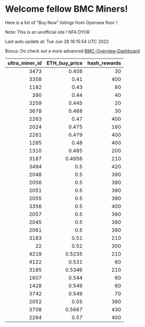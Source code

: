 # Welcome fellow BMC Miners!
Here is a list of "Buy Now" listings from Opensea floor !

Note: This is an unofficial site ! NFA DYOR

Last auto update at: Tue Jun 28 18:15:54 UTC 2022

Bonus: Do check out a more advanced [BMC-Overview-Dashboard](https://dune.com/defifunk/BMC-Overview-Dashboard)


|   ultra_miner_id |   ETH_buy_price |   hash_rewards |
|-----------------:|----------------:|---------------:|
|             3473 |          0.408  |             30 |
|             3358 |          0.41   |            400 |
|             1182 |          0.43   |             80 |
|              390 |          0.44   |             40 |
|             3259 |          0.445  |             20 |
|             3678 |          0.468  |             30 |
|             2263 |          0.47   |            400 |
|             2024 |          0.475  |            160 |
|             2261 |          0.479  |            400 |
|             1285 |          0.48   |            400 |
|             1310 |          0.485  |            200 |
|             3187 |          0.4956 |            210 |
|             3494 |          0.5    |            420 |
|             2048 |          0.5    |            390 |
|             2056 |          0.5    |            390 |
|             2051 |          0.5    |            390 |
|             2055 |          0.5    |            390 |
|             3356 |          0.5    |            400 |
|             2057 |          0.5    |            390 |
|             2045 |          0.5    |            390 |
|             2061 |          0.5    |            390 |
|             3183 |          0.51   |            210 |
|               22 |          0.52   |            300 |
|             4219 |          0.5235 |            210 |
|             4122 |          0.531  |             60 |
|             3185 |          0.5346 |            210 |
|             1607 |          0.544  |             60 |
|             1428 |          0.549  |             60 |
|             3742 |          0.549  |             70 |
|             2052 |          0.55   |            390 |
|             3708 |          0.5667 |            430 |
|             2264 |          0.57   |            400 |